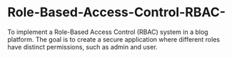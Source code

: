 # Role-Based-Access-Control-RBAC-
To implement a Role-Based Access Control (RBAC) system in a blog platform. The goal is to create a secure application where different roles have distinct permissions, such as admin and user.
